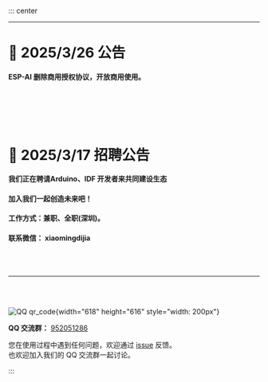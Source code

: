 

::: center


---

# 📢 2025/3/26 公告

<h4> ESP-AI 删除商用授权协议，开放商用使用。</a></h4> 

<br/>
<br/>
<br/>
<br/>

# 📢 2025/3/17 招聘公告
<h4>我们正在聘请Arduino、IDF 开发者来共同建设生态</a></h4> 
<h4>加入我们一起创造未来吧！</a></h4>  
<h4>工作方式：兼职、全职(深圳)。</a></h4> 
<h4>联系微信： xiaomingdijia</h4>  
<br/>
<br/>

 

---


<!-- ---

# 📢 2025/1/7

<div style="text-align:left;padding-top: 32px;padding-bottom: 32px;">
<h4>1、新版已发布，30+ 项功能的新增与优化！ <a href="/change-logs/"> 我要去看看</a></hh43>
<h4>2、ESP-AI 开放平台发布已完成升级<a href="https://dev.espai.fun/"> 我要去体验</a></h4>
</div>

--- -->
<!-- # 📢 2024/12/7

<h3>ESP-AI 开发板已发布，<a href="/open/pcb/">快去看看吧！</a></h3>

---

# 📢 2024/12/1
<h3>新版发布：2024/12/1 Server@2.33.19 - Client@2.17.6</h3>
请阅读 <a href="/change-logs/">发布日志</a> 来进行升级。 -->

<br />
<br />


![QQ qr_code](/images/qq-grounp.png){width="618" height="616" style="width: 200px"}

**QQ 交流群：** [952051286](https://qm.qq.com/q/vRZ2IK5JCw)

您在使用过程中遇到任何问题，欢迎通过 [issue](https://github.com/wangzongming/esp-ai/issues/new/choose) 反馈。<br/>也欢迎加入我们的 QQ 交流群一起讨论。

:::
